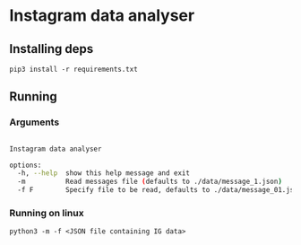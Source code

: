 # Instagram data analyser

## Installing deps

`pip3 install -r requirements.txt` 

## Running

### Arguments

```bash

Instagram data analyser

options:
  -h, --help  show this help message and exit
  -m          Read messages file (defaults to ./data/message_1.json)
  -f F        Specify file to be read, defaults to ./data/message_01.json

```

### Running on linux 

`python3 -m -f <JSON file containing IG data>` 
